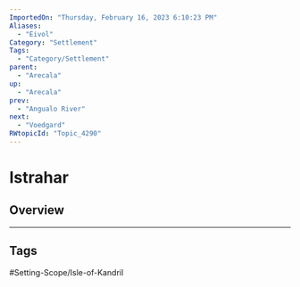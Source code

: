 ```yaml
---
ImportedOn: "Thursday, February 16, 2023 6:10:23 PM"
Aliases:
  - "Eivol"
Category: "Settlement"
Tags:
  - "Category/Settlement"
parent:
  - "Arecala"
up:
  - "Arecala"
prev:
  - "Angualo River"
next:
  - "Voedgard"
RWtopicId: "Topic_4290"
---
```

# Istrahar
## Overview

---
## Tags
#Setting-Scope/Isle-of-Kandril

